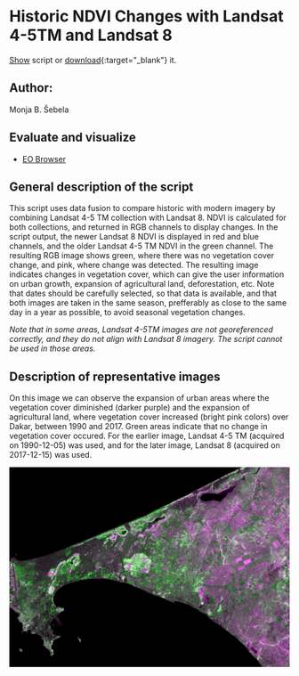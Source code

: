 # Historic NDVI Changes with Landsat 4-5TM and Landsat 8
  
<a href="#" id='togglescript'>Show</a> script or [download](script.js){:target="_blank"} it.  
<div id='script_view' style="display:none">  
{% highlight javascript %}  
{% include_relative script.js %}  
{% endhighlight %}  
</div>  

## Author: 
Monja B. Šebela
  
## Evaluate and visualize  
 - [EO Browser](https://sentinelshare.page.link/4WrR)
  
## General description of the script  
  
This script uses data fusion to compare historic with modern imagery by combining Landsat 4-5 TM collection with Landsat 8. NDVI is calculated for both collections, and returned in RGB channels to display changes. In the script output, the newer Landsat 8 NDVI is displayed in red and blue channels, and the older Landsat 4-5 TM NDVI in the green channel. The resulting RGB image shows green, where there was no vegetation cover change, and pink, where change was detected. The resulting image indicates changes in vegetation cover, which can give the user information on urban growth, expansion of agricultural land, deforestation, etc. Note that dates should be carefully selected, so that data is available, and that both images are taken in the same season, prefferably as close to the same day in a year as possible, to avoid seasonal vegetation changes. 

_Note that in some areas, Landsat 4-5TM images are not georeferenced correctly, and they do not align with Landsat 8 imagery. The script cannot be used in those areas._

## Description of representative images  
  
On this image we can observe the expansion of urban areas where the vegetation cover diminished (darker purple) and the expansion of agricultural land, where vegetation cover increased (bright pink colors) over Dakar, between 1990 and 2017. Green areas indicate that no change in vegetation cover occured. For the earlier image, Landsat 4-5 TM (acquired on 1990-12-05) was used, and for the later image, Landsat 8 (acquired on 2017-12-15) was used.  

![Dakar](fig/fig1.png) 
